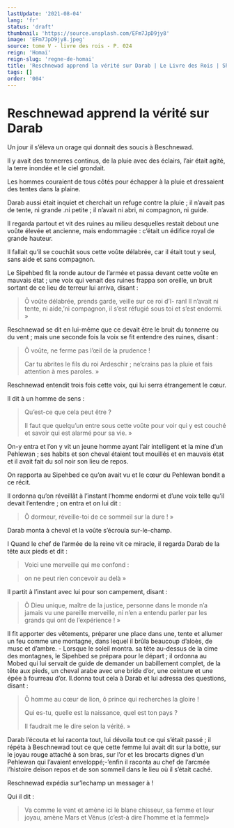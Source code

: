 ```yaml
---
lastUpdate: '2021-08-04'
lang: 'fr'
status: 'draft'
thumbnail: 'https://source.unsplash.com/EFm7JpD9jy8'
image: 'EFm7JpD9jy8.jpeg'
source: tome V - livre des rois - P. 024
reign: 'Homaï'
reign-slug: 'regne-de-homai'
title: 'Reschnewad apprend la vérité sur Darab | Le Livre des Rois | Shâhnâmeh'
tags: []
order: '004'
---
```


<!-- LTeX: language=fr -->

# Reschnewad apprend la vérité sur Darab

Un jour il s’éleva un orage qui donnait des soucis à Beschnewad.

Il y avait des tonnerres continus, de la pluie avec des éclairs, l’air était agité, la terre inondée et le ciel grondait.

Les hommes couraient de tous côtés pour échapper à la pluie et dressaient des tentes dans la plaine.

Darab aussi était inquiet et cherchait un refuge contre la pluie ; il n’avait pas de tente, ni grande .ni petite ; il n’avait ni abri, ni compagnon, ni guide.

Il regarda partout et vit des ruines au milieu desquelles restait debout une voûte élevée et ancienne, mais endommagée : c’était un édifice royal de grande hauteur.

Il fallait qu’il se couchât sous cette voûte délabrée, car il était tout y seul, sans aide et sans compagnon.

Le Sipehbed fit la ronde autour de l’armée et passa devant cette voûte en mauvais état ; une voix qui venait des ruines frappa son oreille, un bruit sortant de ce lieu de terreur lui arriva, disant :

> Ô voûte délabrée, prends garde, veille sur ce roi d’I-
ranl Il n’avait ni tente, ni aide,’ni compagnon, il s’est réfugié sous toi et s’est endormi. »

Reschnewad se dit en lui-même que ce devait être le bruit du tonnerre ou du vent ; mais une seconde fois la voix se fit entendre des ruines, disant :

> Ô voûte, ne ferme pas l’œil de la prudence !
>
> Car tu abrites le fils du roi Ardeschir ; ne’crains pas la pluie et fais attention à mes paroles. »

Reschnewad entendit trois fois cette voix, qui lui serra étrangement le cœur.

Il dit à un homme de sens :

> Qu’est-ce que cela peut être ?
>
> Il faut que quelqu’un entre sous cette voûte pour voir qui y est couché et savoir qui est alarmé pour sa vie. »

On-y entra et l’on y vit un jeune homme ayant l’air intelligent et la mine d’un Pehlewan ; ses habits et son cheval étaient tout mouillés et en mauvais état et il avait fait du sol noir son lieu de repos.

On rapporta au Sipehbed ce qu’on avait vu et le cœur du Pehlewan bondit a ce récit.

Il ordonna qu’on réveillât à l’instant l’homme endormi et d’une voix telle qu’il devait l’entendre ; on entra et on lui dit :

> Ô dormeur, réveille-toi de ce sommeil sur la dure ! »

Darab monta à cheval et la voûte s’écroula sur-le-champ.

I Quand le chef de l’armée de la reine vit ce miracle, il regarda Darab de la tête aux pieds et dit :

> Voici une merveille qui me confond :

> on ne peut rien concevoir au delà »

Il partit à l’instant avec lui pour son campement, disant :

> Ô Dieu unique, maître de la justice, personne dans le monde n’a jamais vu une pareille merveille, ni n’en a entendu parler par les grands qui ont de l’expérience ! »

Il fit apporter des vêtements, préparer une place dans une, tente et allumer un feu comme une montagne, dans lequel il brûla beaucoup d’aloès, de musc et d’ambre. -
Lorsque le soleil montra. sa tête au-dessus de la cime des montagnes, le Sipehbed se prépara pour le départ ; il ordonna au Mobed qui lui servait de guide de demander un babillement complet, de la tête aux pieds, un cheval arabe avec une bride d’or, une ceinture et une épée à fourreau d’or. ll.donna tout cela à Darab et lui adressa des questions, disant :

> Ô homme au cœur de lion, ô prince qui recherches la gloire !
>
> Qui es-tu, quelle est la naissance, quel est ton pays ?
>
> Il faudrait me le dire selon la vérité. »

Darab l’écouta et lui raconta tout, lui dévoila tout ce qui s’était passé ; il répéta à Beschnewad tout ce que cette femme lui avait dit sur la botte, sur le joyau rouge attaché à son bras, sur l’or et les brocarts dignes d’un Pehlewan qui l’avaient enveloppé;-’enfin il raconta au chef de l’arcmée l’histoire deïson repos et de son sommeil dans le lieu où il s’était caché.

Reschnewad expédia sur’lechamp un messager à !

Qui il dit :

> Va comme le vent et amène ici le blane chisseur, sa femme et leur joyau, amène Mars et Vénus (c’est-à dire l’homme et la femme)»

